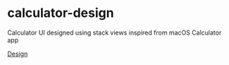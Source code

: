 # calculator-design

Calculator UI designed using stack views inspired from macOS Calculator app

[Design](https://pasteboard.co/IbhH8UI.png)
